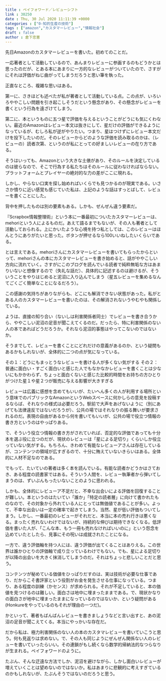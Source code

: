 ```yaml
---
title : ペイフォワード／レビューシフト
link : 30250
date : Thu, 30 Jul 2020 11:11:39 +0000
categories : ["0-知的生産の技術"]
tags : ["amazon","カスタマーレビュー","情報社会"]
draft : false
author : 倉下忠憲
---
```


先日Amazonのカスタマーレビューを書いた。初めてのことだ。

一応著者として活動しているので、あんまりレビューに参画するのもどうかとは思ったのだが、とある本にあまりに一方的なレビューがついていたので、さすがにそれは評価がねじ曲がってしまうだろうと思い筆を執った。

正直なところ、複雑な思いはある。

第一に、さきほども述べたが私が著者として活動している点。この点が、いろいろややこしい問題を引き起こしそうだという懸念があり、その懸念がレビューを書くという行為を遠ざけてしまう。

第二に、本というものに五つ星で評価を与えるということがどうにも気にくわない。最近のAmazonはレビュー本文は抜きにして、星だけの評価ができるようになっているが、むしろ私が逆がやりたい。つまり、星はつけずにレビュー本文だけを投下したいのだ。そのレビューからどのような評価を読み取るのかは、（レビューの）読者次第、というのが私にとっての好ましいレビューの在り方である。

そうはいっても、Amazonという大きな土俵があり、そのルールを決定しているのは彼らなので、そこで行為する私たちはそのルールに従わなければならない。プラットフォームとプレイヤーの絶対的な力の差がここに現れる。

しかし、やらない口実を探し始めればいくらでも見つかるのが現実である。いささか憤りに近い感覚も感じていた私は、上記のような話はすっとばして、レビューを書くことにした。

背中を押したものは別の要素もある。しかも、ぜんぜん違う要素だ。

『Scrapbox情報整理術』という本に一番最初についたカスタマーレビューは、mehoriという人によるものだ。あえて語るまでもないが、その人も著者として活動しておられる。上にかいたような心境を持つ私としては、このレビューはほんとうにありがたいと思った。ボタンが押せるなら100いいねしたいくらいである。

とは言えである。mehoriさんにカスタマーレビューを書いてもらったからといって、mehoriさんの本にカスタマーレビューを書き始めると、話がややこしい方向に流れていく。さすがにこのブログを読んでいる読者で純粋無垢な方はあまりいないと想像するので（失礼な話だ）、具体的に記述するのは避けるが、そういうことをやりはじめると泥沼に入り込んでしまう（星五レビューを集めるなんてごくごく簡単なことになるだろう）。

この感謝の気持ちがありながらも、どこにも解消できない状態があった。私がとある人のカスタマーレビューを書いたのは、その解消されないうやむやも関係している。

ようは、直接の知り合い（ないしは利害関係者同士）でレビューを書き合うから、ややこしい泥沼の足音が聞こえてくるのだ。だったら、特に利害関係のない人の本であればどうだろうか。それなら泥沼的事態はやってこないのではないか。

そうまでして、レビューを書くことにどれだけの意義があるのか、という疑問もあるかもしれないが、全体的に二つの点が気になっている。

その１：どうにもまっとうなレビューを書ける人が多くない気がする
その２：普通に面白い・すごく面白いと感じた人でもなかなかレビューを書くことは少ないにもかかわらず、ちょっと面白くないと感じた比較的時間をお持ちの方ひとりがつけた星１や星２つが販売に与える影響が大きすぎる

レビューは広義に感想を含めてもいいが、たいへん多くの人が利用する場所という意味でのパブリックなAmazonというWebスペースに何かしらの意見を投稿するならば、それなりの様式は必要だろう。駅前で大声をあげないように（別にあげても法律違反ではないだろうが）、公共の場ではそれなりの振る舞いが要求されるのだ。表現の自由があるから何を書いてもいいが、公共の場で役立つ情報の書き方というのはやっぱりある。

で、そういう役立つ情報の書き方がされていれば、否定的な評価であっても十分本を選ぶ役に立つのだが、現状のレビューは「星による足切り」くらいしか役立っていない気がする。もちろん、きわめて有能なレビューアさんは存在しているが、コンテンツの領域が広すぎるので、十分に賄えていないきらいはある。全体的に人材不足なのである。

でもって、たいていの著者は多く本を読んでいる。有能な読者かどうかはさておき、ある程度の読書家ではある。そういう人間を、レビュー執筆者から弾いてしまうのは、ずいぶんもったいないことのように思われる。

しかも、全体的にレビューア不足だと、不幸な出会いによる評価を回復することが難しい。本というのはたいてい「誰か」「特定の読者層」に向けて書かれたものなので、その対象から外れている人にとっては無価値であることが多い。よって、不幸な出会いは一定の確率で起きてしまう。当然、星が低い評価もついてしまう。しかし、一番最初のレビューがそれだと、本当に本の売れ行きは悪くなる。まったく売れないわけではないが、持続的な伸びは期待できなくなる。低評価を書いた人が、「こんな本、もう一冊も売れなければいいのに」という怨念を込めていたとしたら、見事にその呪いは成就されたことになる。

一方で、違う評価軸を持つ人には、違う評価が出てくることはありえる。この世界は誰かひとりの評価軸で成り立っているわけでもない。でも、星による足切りが以降の出会いを大きく抹消してしまうのだ。それはちょっと悲しいことだと思う。

コンテンツが秘めている価値をひっぱりだすのは、実は技術が必要な仕事であり、だからこそ書評家という役割がお金を発生させる仕事になっている。つまり、ある程度の訓練（かセンス）が求められる。それが不足していると、本の価値を見つけるのは難しい。面白さは地中に埋まったままである。で、現状かなりの面白さが地中に埋まったままになっているのではないか、という疑問がある(Honkureをやっているのもそれが理由の一つだ)。

かといって、著者もばんばんレビューを書きましょうなどと言い出すと、あの泥沼の足音が聞こえてくる。本当にやっかいな存在だ。

だから私は、極力利害関係のない人の本のカスタマレビューを書いていこうと思う。何も見返りは求めない。で、その人も同じようにぜんぜん関係ない人のレビューを書いていったらいい。その連鎖がもし続くなら数学的帰納法的なつらなりが生まれる。ペイフォワードのように。

たぶん、そんな迂遠な方法でしか、泥沼を避けながら、しかし面白いレビューが増えていくことは望めないのではないか。私はあまりに悲観的に考えすぎているのかもしれないが、たぶんそうではないのだろうと思う。
